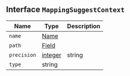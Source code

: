 ## Interface `MappingSuggestContext`

| Name | Type | Description |
| - | - | - |
| `name` | [Name](./Name.md) | &nbsp; |
| `path` | [Field](./Field.md) | &nbsp; |
| `precision` | [integer](./integer.md) | string | &nbsp; |
| `type` | string | &nbsp; |
